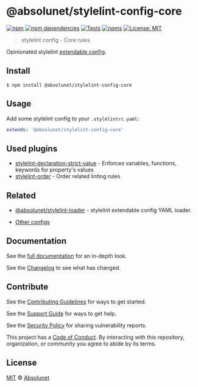 # @absolunet/stylelint-config-core

[![npm][npm-badge]][npm-url]
[![npm dependencies][dependencies-badge]][dependencies-url]
[![Tests][tests-badge]][tests-url]
[![npms][npms-badge]][npms-url]
[![License: MIT][license-badge]][license-url]

> stylelint config - Core rules

Opinionated stylelint [extendable config](https://stylelint.io/user-guide/configuration/#extends).

## Install

```
$ npm install @absolunet/stylelint-config-core
```


## Usage

Add some stylelint config to your `.stylelintrc.yaml`:

```yaml
extends: '@absolunet/stylelint-config-core'
```


## Used plugins

- [stylelint-declaration-strict-value](https://github.com/AndyOGo/stylelint-declaration-strict-value) - Enforces variables, functions, keywords for property's values
- [stylelint-order](https://github.com/hudochenkov/stylelint-order) - Order related linting rules


## Related

- [@absolunet/stylelint-loader](https://github.com/absolunet/node-stylelint-loader) - stylelint extendable config YAML loader.

- [Other configs](https://github.com/absolunet/stylelint-config)


## Documentation

See the [full documentation](https://documentation.absolunet.com/stylelint-config/core) for an in-depth look.

See the [Changelog](../../CHANGELOG.md) to see what has changed.


## Contribute

See the [Contributing Guidelines](../../CONTRIBUTING.md) for ways to get started.

See the [Support Guide](../../SUPPORT.md) for ways to get help.

See the [Security Policy](../../SECURITY.md) for sharing vulnerability reports.

This project has a [Code of Conduct](../../CODE_OF_CONDUCT.md).
By interacting with this repository, organization, or community you agree to abide by its terms.


## License

[MIT](LICENSE) © [Absolunet](https://absolunet.com)




[npm-badge]:          https://img.shields.io/npm/v/@absolunet/stylelint-config-core?style=flat-square
[dependencies-badge]: https://img.shields.io/david/absolunet/stylelint-config?path=packages/core&style=flat-square
[tests-badge]:        https://img.shields.io/github/workflow/status/absolunet/stylelint-config/tests/master?label=tests&style=flat-square
[npms-badge]:         https://badges.npms.io/%40absolunet%2Fstylelint-config-core.svg?style=flat-square
[license-badge]:      https://img.shields.io/badge/license-MIT-green?style=flat-square

[npm-url]:          https://www.npmjs.com/package/@absolunet/stylelint-config-core
[dependencies-url]: https://david-dm.org/absolunet/stylelint-config?path=packages/core
[tests-url]:        https://github.com/absolunet/stylelint-config/actions?query=workflow%3Atests+branch%3Amaster
[npms-url]:         https://npms.io/search?q=%40absolunet%2Fstylelint-config-core
[license-url]:      https://opensource.org/licenses/MIT
